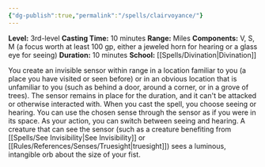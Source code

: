 ```yaml
---
{"dg-publish":true,"permalink":"/spells/clairvoyance/"}
---
```


**Level:** 3rd-level
**Casting Time:** 10 minutes
**Range:** Miles
**Components:** V, S, M (a focus worth at least 100 gp, either a jeweled horn for hearing or a glass eye for seeing)
**Duration:** 10 minutes
**School:** [[Spells/Divination\|Divination]]

You create an invisible sensor within range in a location familiar to you (a place you have visited or seen before) or in an obvious location that is unfamiliar to you (such as behind a door, around a corner, or in a grove of trees). The sensor remains in place for the duration, and it can't be attacked or otherwise interacted with.
When you cast the spell, you choose seeing or hearing. You can use the chosen sense through the sensor as if you were in its space. As your action, you can switch between seeing and hearing.
A creature that can see the sensor (such as a creature benefiting from [[Spells/See Invisibility\|See Invisibility]] or [[Rules/References/Senses/Truesight\|truesight]]) sees a luminous, intangible orb about the size of your fist.